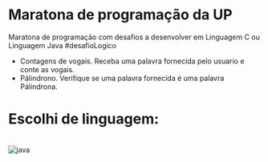 # Maratona de programação da UP

Maratona de programação com desafios a desenvolver em Linguagem C ou Linguagem Java #desafioLogico
- Contagens de vogais. Receba uma palavra fornecida pelo usuario e conte as vogais.
- Pálindrono. Verifique se uma palavra fornecida é uma palavra Pálindrona.

# Escolhi de linguagem:
<div style="display: inlin_block" alt=""></br>
    <img aling="center" alt="java" src="https://img.shields.io/badge/Java-ED8B00?style=for-the-badge&logo=openjdk&logoColor=white" />
</div>
